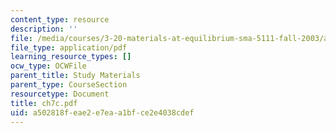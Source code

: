 ```yaml
---
content_type: resource
description: ''
file: /media/courses/3-20-materials-at-equilibrium-sma-5111-fall-2003/a502818feae2e7eaa1bfce2e4038cdef_ch7c.pdf
file_type: application/pdf
learning_resource_types: []
ocw_type: OCWFile
parent_title: Study Materials
parent_type: CourseSection
resourcetype: Document
title: ch7c.pdf
uid: a502818f-eae2-e7ea-a1bf-ce2e4038cdef
---
```

